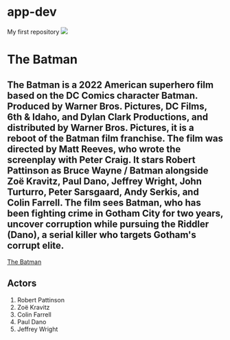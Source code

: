 # app-dev
My first repository
![](Thebatman.jpg)
# The Batman
## The Batman is a 2022 American superhero film based on the DC Comics character Batman. Produced by Warner Bros. Pictures, DC Films, 6th & Idaho, and Dylan Clark Productions, and distributed by Warner Bros. Pictures, it is a reboot of the Batman film franchise. The film was directed by Matt Reeves, who wrote the screenplay with Peter Craig. It stars Robert Pattinson as Bruce Wayne / Batman alongside Zoë Kravitz, Paul Dano, Jeffrey Wright, John Turturro, Peter Sarsgaard, Andy Serkis, and Colin Farrell. The film sees Batman, who has been fighting crime in Gotham City for two years, uncover corruption while pursuing the Riddler (Dano), a serial killer who targets Gotham's corrupt elite.
[The Batman](https://www.imdb.com/title/tt1877830/)
## Actors
1. Robert Pattinson
2. Zoë Kravitz
3. Colin Farrell
4. Paul Dano
5. Jeffrey Wright

